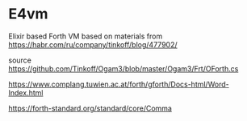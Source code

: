 # E4vm

Elixir based Forth VM based on materials from https://habr.com/ru/company/tinkoff/blog/477902/

source https://github.com/Tinkoff/Ogam3/blob/master/Ogam3/Frt/OForth.cs

https://www.complang.tuwien.ac.at/forth/gforth/Docs-html/Word-Index.html

https://forth-standard.org/standard/core/Comma
